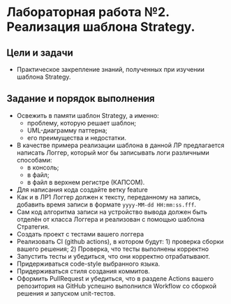 # Лабораторная работа №2. Реализация шаблона Strategy.

## Цели и задачи
- Практическое закрепление знаний, полученных при изучении шаблона Strategy.

## Задание и порядок выполнения
- Освежить в памяти шаблон Strategy, а именно:
   - проблему, которую решает шаблон;
   - UML-диаграмму паттерна;
   - его преимущества и недостатки.
- В качестве примера реализации шаблона в данной ЛР предлагается написать Логгер, который мог бы записывать логи различными способами: 
  - в консоль;
  - в файл;
  - в файл в верхнем регистре (КАПСОМ).
- Для написания кода создайте ветку feature
- Как и в ЛР1 Логгер должен к тексту, переданному на запись, добавить время записи в формате `yyуy-MM-dd HH:mm:ss.fff`.
- Сам код алгоритма записи на устройство вывода должен быть отделён от класса Логгера и реализован с помощью шаблона Стратегия.
- Создать проект с тестами вашего логгера
- Реализовать CI (github actions), в котором будут: 1) проверка сборки вашего решения; 2) Проверка, что тесты выполнены корректно
- Запустить тесты и убедиться, что они корректно отрабатывают.
- Придерживаться code-style выбранного языка.
- Придерживаться стиля создания коммитов.
- Оформить PullRequest и убедиться, что в разделе Actions вашего репозитория на GitHub успешно выполнился Workflow со сборкой решения и запуском unit-тестов.